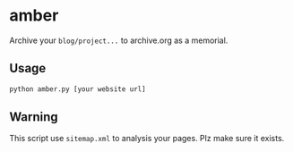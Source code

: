 # amber
Archive your `blog/project...` to archive.org as a memorial.

## Usage

```python
python amber.py [your website url]
```

## Warning

This script use `sitemap.xml` to analysis your pages. Plz make sure it exists.
